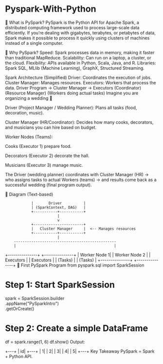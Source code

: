 # Pyspark-With-Python

🔹 What is PySpark?
PySpark is the Python API for Apache Spark, a distributed computing framework used to process large-scale data efficiently.
If you’re dealing with gigabytes, terabytes, or petabytes of data, Spark makes it possible to process it quickly using clusters of machines instead of a single computer.

🔹 Why PySpark?
Speed: Spark processes data in memory, making it faster than traditional MapReduce.
Scalability: Can run on a laptop, a cluster, or the cloud.
Flexibility: APIs available in Python, Scala, Java, and R.
Libraries: Spark SQL, MLlib (Machine Learning), GraphX, Structured Streaming.

Spark Architecture (Simplified)
Driver: Coordinates the execution of jobs.
Cluster Manager: Manages resources.
Executors: Workers that process the data.
Driver Program  →  Cluster Manager  →  Executors
       (Coordinator)       (Resource Manager)     (Workers doing actual tasks)
Imagine you are organizing a wedding 🎉

Driver (Project Manager / Wedding Planner):
Plans all tasks (food, decoration, music).

Cluster Manager (HR/Coordinator):
Decides how many cooks, decorators, and musicians you can hire based on budget.

Worker Nodes (Teams):

Cooks (Executor 1) prepare food.

Decorators (Executor 2) decorate the hall.

Musicians (Executor 3) manage music.

The Driver (wedding planner) coordinates with Cluster Manager (HR) → who assigns tasks to actual Workers (teams) → and results come back as a successful wedding (final program output).

🔹 Diagram (Text-based)

                |       Driver          |  
                | (SparkContext, DAG)   |
                +-----------+-----------+
                            |
                            v
                +-----------------------+
                |   Cluster Manager     |  <-- Manages resources
                +-----------+-----------+
                            |
        -----------------------------------------------
        |                                             |
+---------------+                           +---------------+
|  Worker Node 1|                           | Worker Node 2 |
|   Executors   |                           |   Executors   |
|   (Tasks)     |                           |   (Tasks)     |
+---------------+                           +---------------+
🔹 First PySpark Program
from pyspark.sql import SparkSession
# Step 1: Start SparkSession
spark = SparkSession.builder \
    .appName("PySparkIntro") \
    .getOrCreate()
# Step 2: Create a simple DataFrame
df = spark.range(1, 6)
df.show()
Output:

+---+
| id|
+---+
|  1|
|  2|
|  3|
|  4|
|  5|
+---+
Key Takeaway
PySpark = Spark + Python API.

